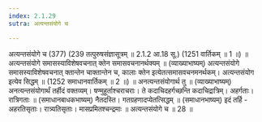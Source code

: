 ```yaml
---
index: 2.1.29
sutra: अत्यन्तसंयोगे च

---
```

 अत्यन्तसंयोगे च (377) (239 तत्पुरुषसंज्ञासूत्रम् ॥ 2.1.2 आ.18 सू.) (1251 वार्तिकम् ॥ 1 ॥) ॥ अत्यन्तसंयोगे समासस्याविशेषवचनात् क्तेन समासवचनानर्थक्यम् ॥ (व्याख्याभाष्यम्) अत्यन्तसंयोगे समासस्याविशेषवचनात् क्तान्तेन चाक्तान्तेन च, कालाः क्तेन इत्येतत्समासवचनमनर्थकम्। अत्यन्तसंयोग इत्येव सिद्धम् ॥ (1252 समाधानवार्तिकम् ॥ 2 ॥) ॥ अनत्यन्तसंयोगार्थ तु ॥ (व्याख्याभाष्यम्) अनत्यन्तसंयोगार्थं तर्हीदं वक्तव्यम्। षण्मुहूर्ताश्चराचराः। ते कदाचिदहर्गच्छन्ति कदाचिद्रात्रिम्। अहर्गताः। रात्रिगताः ॥ (समाधानबाधकभाष्यम्) नैतदस्ति। गतग्रहणादप्येतत्सिद्धम् ॥ (समाधानभाष्यम्) इदं तर्हि - अहरतिसृताः। रात्र्यतिसृताः। मासप्रमितश्चन्द्रमाः ॥ अत्यन्तसंयोगे च ॥ 28 ॥ 